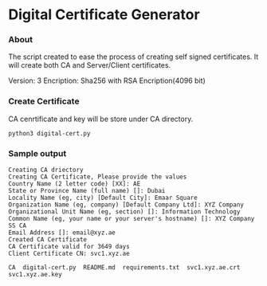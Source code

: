 # Digital Certificate Generator

### About
The script created to ease the process of creating self signed certificates. It will create both CA and Server/Client certificates.

Version: 3
Encription: Sha256 with RSA Encription(4096 bit)

### Create Certificate
CA cenrtificate and key will be store under CA directory. 

```
python3 digital-cert.py
```

### Sample output
```
Creating CA driectory
Creating CA Certificate, Please provide the values
Country Name (2 letter code) [XX]: AE
State or Province Name (full name) []: Dubai
Locality Name (eg, city) [Default City]: Emaar Square
Organization Name (eg, company) [Default Company Ltd]: XYZ Company
Organizational Unit Name (eg, section) []: Information Technology
Common Name (eg, your name or your server's hostname) []: XYZ Company SS CA
Email Address []: email@xyz.ae
Created CA Certificate
CA Certificate valid for 3649 days
Client Certificate CN: svc1.xyz.ae
```


```
CA  digital-cert.py  README.md  requirements.txt  svc1.xyz.ae.crt  svc1.xyz.ae.key
```